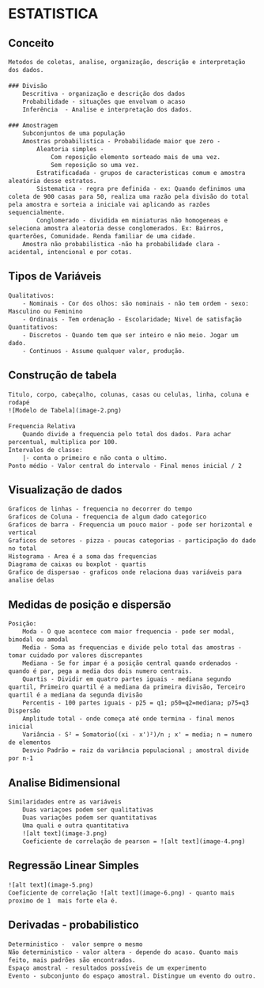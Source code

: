 # ESTATISTICA

## Conceito
    Metodos de coletas, analise, organização, descrição e interpretação dos dados.

    ### Divisão
        Descritiva - organização e descrição dos dados
        Probabilidade - situações que envolvam o acaso
        Inferência  - Analise e interpretação dos dados.

    ### Amostragem
        Subconjuntos de uma população
        Amostras probabilistica - Probabilidade maior que zero - 
            Aleatoria simples - 
                Com reposição elemento sorteado mais de uma vez.
                Sem reposição so uma vez.
            Estratificadada - grupos de caracteristicas comum e amostra aleatória desse estratos.
            Sistematica - regra pre definida - ex: Quando definimos uma coleta de 900 casas para 50, realiza uma razão pela divisão do total pela amostra e sorteia a iniciale vai aplicando as razões sequencialmente.
            Conglomerado - dividida em miniaturas não homogeneas e seleciona amostra aleatoria desse conglomerados. Ex: Bairros, quarterões, Comunidade. Renda familiar de uma cidade.
        Amostra não probabilistica -não ha probabilidade clara - acidental, intencional e por cotas.
## Tipos de Variáveis
    Qualitativos: 
        - Nominais - Cor dos olhos: são nominais - não tem ordem - sexo: Masculino ou Feminino
        - Ordinais - Tem ordenação - Escolaridade; Nivel de satisfação
    Quantitativos:
        - Discretos - Quando tem que ser inteiro e não meio. Jogar um dado.
        - Continuos - Assume qualquer valor, produção.

## Construção de tabela
    Titulo, corpo, cabeçalho, colunas, casas ou celulas, linha, coluna e rodapé
    ![Modelo de Tabela](image-2.png)

    Frequencia Relativa
        Quando divide a frequencia pelo total dos dados. Para achar percentual, multiplica por 100.
    Intervalos de classe:
        |- conta o primeiro e não conta o ultimo.
    Ponto médio - Valor central do intervalo - Final menos inicial / 2
## Visualização de dados
    Graficos de linhas - frequencia no decorrer do tempo
    Graficos de Coluna - frequencia de algum dado categorico
    Graficos de barra - Frequencia um pouco maior - pode ser horizontal e vertical
    Graficos de setores - pizza - poucas categorias - participação do dado no total
    Histograma - Area é a soma das frequencias
    Diagrama de caixas ou boxplot - quartis
    Grafico de dispersao - graficos onde relaciona duas variáveis para analise delas
## Medidas de posição e dispersão
    Posição:
        Moda - O que acontece com maior frequencia - pode ser modal, bimodal ou amodal
        Media - Soma as frequencias e divide pelo total das amostras - tomar cuidado por valores discrepantes
        Mediana - Se for impar é a posição central quando ordenados - quando é par, pega a media dos dois numero centrais.
        Quartis - Dividir em quatro partes iguais - mediana segundo quartil, Primeiro quartil é a mediana da primeira divisão, Terceiro quartil é a mediana da segunda divisão
        Percentis - 100 partes iguais - p25 = q1; p50=q2=mediana; p75=q3
    Dispersão
        Amplitude total - onde começa até onde termina - final menos inicial
        Variância - S² = Somatorio((xi - x')²)/n ; x' = media; n = numero de elementos 
        Desvio Padrão = raiz da variância populacional ; amostral divide por n-1
## Analise Bidimensional
    Similaridades entre as variáveis
        Duas variaçoes podem ser qualitativas
        Duas variações podem ser quantitativas
        Uma quali e outra quantitativa
        ![alt text](image-3.png)
        Coeficiente de correlação de pearson = ![alt text](image-4.png)
## Regressão Linear Simples
    ![alt text](image-5.png)
    Coeficiente de correlação ![alt text](image-6.png) - quanto mais proximo de 1  mais forte ela é.
## Derivadas - probabilistico
    Deterministico -  valor sempre o mesmo
    Não deterministico - valor altera - depende do acaso. Quanto mais feito, mais padrões são encontrados.
    Espaço amostral - resultados possíveis de um experimento
    Evento - subconjunto do espaço amostral. Distingue um evento do outro.


